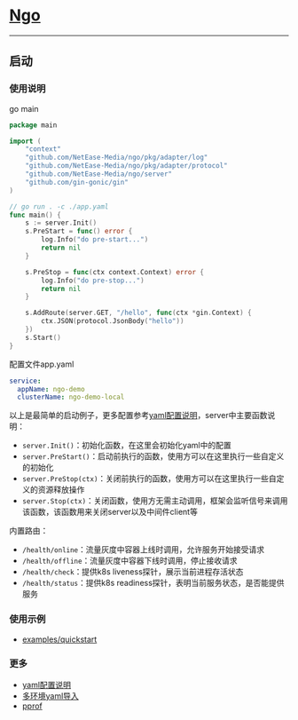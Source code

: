 # [Ngo](https://github.com/NetEase-Media/ngo)

---

## 启动

### 使用说明
go main
```go
package main

import (
	"context"
	"github.com/NetEase-Media/ngo/pkg/adapter/log"
	"github.com/NetEase-Media/ngo/pkg/adapter/protocol"
	"github.com/NetEase-Media/ngo/server"
	"github.com/gin-gonic/gin"
)

// go run . -c ./app.yaml
func main() {
	s := server.Init()
	s.PreStart = func() error {
		log.Info("do pre-start...")
		return nil
	}

	s.PreStop = func(ctx context.Context) error {
		log.Info("do pre-stop...")
		return nil
	}

	s.AddRoute(server.GET, "/hello", func(ctx *gin.Context) {
		ctx.JSON(protocol.JsonBody("hello"))
	})
	s.Start()
}
```
配置文件app.yaml
```yaml
service:
  appName: ngo-demo
  clusterName: ngo-demo-local

```
以上是最简单的启动例子，更多配置参考[yaml配置说明](config.md)，server中主要函数说明：
- `server.Init()`：初始化函数，在这里会初始化yaml中的配置
- `server.PreStart()`：启动前执行的函数，使用方可以在这里执行一些自定义的初始化
- `server.PreStop(ctx)`：关闭前执行的函数，使用方可以在这里执行一些自定义的资源释放操作
- `server.Stop(ctx)`：关闭函数，使用方无需主动调用，框架会监听信号来调用该函数，该函数用来关闭server以及中间件client等

内置路由：
- `/health/online`：流量灰度中容器上线时调用，允许服务开始接受请求
- `/health/offline`：流量灰度中容器下线时调用，停止接收请求
- `/health/check`：提供k8s liveness探针，展示当前进程存活状态
- `/health/status`：提供k8s readiness探针，表明当前服务状态，是否能提供服务

### 使用示例
- [examples/quickstart](../examples/quickstart)

### 更多
* [yaml配置说明](config.md)
* [多环境yaml导入](yamlimport.md)
* [pprof](pprof.md)
